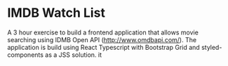 # IMDB Watch List

A 3 hour exercise to build a frontend application that allows movie searching using IDMB Open API (http://www.omdbapi.com/). The application is build using React Typescript with Bootstrap Grid and styled-components as a JSS solution.
it
